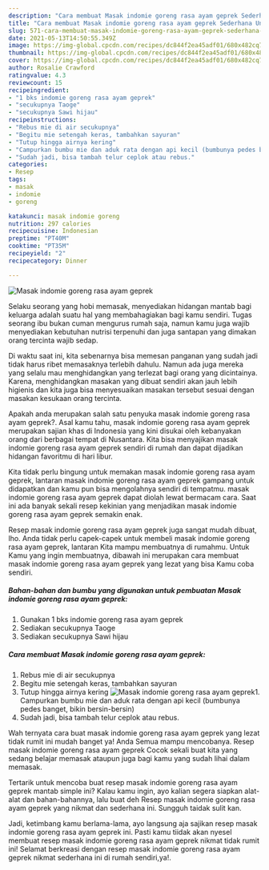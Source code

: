 ```yaml
---
description: "Cara membuat Masak indomie goreng rasa ayam geprek Sederhana Untuk Jualan"
title: "Cara membuat Masak indomie goreng rasa ayam geprek Sederhana Untuk Jualan"
slug: 571-cara-membuat-masak-indomie-goreng-rasa-ayam-geprek-sederhana-untuk-jualan
date: 2021-05-13T14:50:55.349Z
image: https://img-global.cpcdn.com/recipes/dc844f2ea45adf01/680x482cq70/masak-indomie-goreng-rasa-ayam-geprek-foto-resep-utama.jpg
thumbnail: https://img-global.cpcdn.com/recipes/dc844f2ea45adf01/680x482cq70/masak-indomie-goreng-rasa-ayam-geprek-foto-resep-utama.jpg
cover: https://img-global.cpcdn.com/recipes/dc844f2ea45adf01/680x482cq70/masak-indomie-goreng-rasa-ayam-geprek-foto-resep-utama.jpg
author: Rosalie Crawford
ratingvalue: 4.3
reviewcount: 15
recipeingredient:
- "1 bks indomie goreng rasa ayam geprek"
- "secukupnya Taoge"
- "secukupnya Sawi hijau"
recipeinstructions:
- "Rebus mie di air secukupnya"
- "Begitu mie setengah keras, tambahkan sayuran"
- "Tutup hingga airnya kering"
- "Campurkan bumbu mie dan aduk rata dengan api kecil (bumbunya pedes banget, bikin bersin-bersin)"
- "Sudah jadi, bisa tambah telur ceplok atau rebus."
categories:
- Resep
tags:
- masak
- indomie
- goreng

katakunci: masak indomie goreng 
nutrition: 297 calories
recipecuisine: Indonesian
preptime: "PT40M"
cooktime: "PT35M"
recipeyield: "2"
recipecategory: Dinner

---
```



![Masak indomie goreng rasa ayam geprek](https://img-global.cpcdn.com/recipes/dc844f2ea45adf01/680x482cq70/masak-indomie-goreng-rasa-ayam-geprek-foto-resep-utama.jpg)

Selaku seorang yang hobi memasak, menyediakan hidangan mantab bagi keluarga adalah suatu hal yang membahagiakan bagi kamu sendiri. Tugas seorang ibu bukan cuman mengurus rumah saja, namun kamu juga wajib menyediakan kebutuhan nutrisi terpenuhi dan juga santapan yang dimakan orang tercinta wajib sedap.

Di waktu  saat ini, kita sebenarnya bisa memesan panganan yang sudah jadi tidak harus ribet memasaknya terlebih dahulu. Namun ada juga mereka yang selalu mau menghidangkan yang terlezat bagi orang yang dicintainya. Karena, menghidangkan masakan yang dibuat sendiri akan jauh lebih higienis dan kita juga bisa menyesuaikan masakan tersebut sesuai dengan masakan kesukaan orang tercinta. 



Apakah anda merupakan salah satu penyuka masak indomie goreng rasa ayam geprek?. Asal kamu tahu, masak indomie goreng rasa ayam geprek merupakan sajian khas di Indonesia yang kini disukai oleh kebanyakan orang dari berbagai tempat di Nusantara. Kita bisa menyajikan masak indomie goreng rasa ayam geprek sendiri di rumah dan dapat dijadikan hidangan favoritmu di hari libur.

Kita tidak perlu bingung untuk memakan masak indomie goreng rasa ayam geprek, lantaran masak indomie goreng rasa ayam geprek gampang untuk didapatkan dan kamu pun bisa mengolahnya sendiri di tempatmu. masak indomie goreng rasa ayam geprek dapat diolah lewat bermacam cara. Saat ini ada banyak sekali resep kekinian yang menjadikan masak indomie goreng rasa ayam geprek semakin enak.

Resep masak indomie goreng rasa ayam geprek juga sangat mudah dibuat, lho. Anda tidak perlu capek-capek untuk membeli masak indomie goreng rasa ayam geprek, lantaran Kita mampu membuatnya di rumahmu. Untuk Kamu yang ingin membuatnya, dibawah ini merupakan cara membuat masak indomie goreng rasa ayam geprek yang lezat yang bisa Kamu coba sendiri.

<!--inarticleads1-->

##### Bahan-bahan dan bumbu yang digunakan untuk pembuatan Masak indomie goreng rasa ayam geprek:

1. Gunakan 1 bks indomie goreng rasa ayam geprek
1. Sediakan secukupnya Taoge
1. Sediakan secukupnya Sawi hijau




<!--inarticleads2-->

##### Cara membuat Masak indomie goreng rasa ayam geprek:

1. Rebus mie di air secukupnya
1. Begitu mie setengah keras, tambahkan sayuran
1. Tutup hingga airnya kering
<img src="https://img-global.cpcdn.com/steps/fa39db30bcdb57ca/160x128cq70/masak-indomie-goreng-rasa-ayam-geprek-langkah-memasak-3-foto.jpg" alt="Masak indomie goreng rasa ayam geprek">1. Campurkan bumbu mie dan aduk rata dengan api kecil (bumbunya pedes banget, bikin bersin-bersin)
1. Sudah jadi, bisa tambah telur ceplok atau rebus.




Wah ternyata cara buat masak indomie goreng rasa ayam geprek yang lezat tidak rumit ini mudah banget ya! Anda Semua mampu mencobanya. Resep masak indomie goreng rasa ayam geprek Cocok sekali buat kita yang sedang belajar memasak ataupun juga bagi kamu yang sudah lihai dalam memasak.

Tertarik untuk mencoba buat resep masak indomie goreng rasa ayam geprek mantab simple ini? Kalau kamu ingin, ayo kalian segera siapkan alat-alat dan bahan-bahannya, lalu buat deh Resep masak indomie goreng rasa ayam geprek yang nikmat dan sederhana ini. Sungguh taidak sulit kan. 

Jadi, ketimbang kamu berlama-lama, ayo langsung aja sajikan resep masak indomie goreng rasa ayam geprek ini. Pasti kamu tiidak akan nyesel membuat resep masak indomie goreng rasa ayam geprek nikmat tidak rumit ini! Selamat berkreasi dengan resep masak indomie goreng rasa ayam geprek nikmat sederhana ini di rumah sendiri,ya!.

